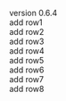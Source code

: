 version 0.6.4  
add row1  
add row2  
add row3  
add row4  
add row5  
add row6  
add row7  
add row8  